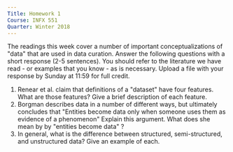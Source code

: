 ```yaml
---
Title: Homework 1
Course: INFX 551
Quarter: Winter 2018
---
```

The readings this week cover a number of important conceptualizations of "data" that are used in data curation. Answer the following questions with a short response (2-5 sentences). You should refer to the literature we have read - or examples that you know - as is necessary. Upload a file with your response by Sunday at 11:59 for full credit. 
1. Renear et al. claim that definitions of a "dataset" have four features. What are those features? Give a brief description of each feature.
2. Borgman describes data in a number of different ways, but ultimately concludes that "Entities become data only when someone uses them as evidence of a phenomenon" Explain this argument. What does she mean by by "entities become data" ?
3. In general, what is the difference between structured, semi-structured, and unstructured data? Give an example of each.
